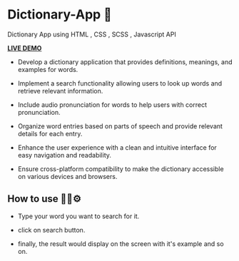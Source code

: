 # Dictionary-App 📖
Dictionary App using HTML , CSS , SCSS , Javascript API

**[LIVE DEMO]( https://aditikute24.github.io/dictionary-app/)**

<p>
   
- Develop a dictionary application that provides definitions, meanings, and examples for words.
  
- Implement a search functionality allowing users to look up words and retrieve relevant information.

- Include audio pronunciation for words to help users with correct pronunciation.

- Organize word entries based on parts of speech and provide relevant details for each entry.

- Enhance the user experience with a clean and intuitive interface for easy navigation and readability.

- Ensure cross-platform compatibility to make the dictionary accessible on various devices and browsers.

</p>

## How to use ✍🏻⚙
<p>
  
  - Type your word you want to search for it.
  
  - click on search button.
  
  - finally, the result would display on the screen with it's example and so on.
    
</p>
